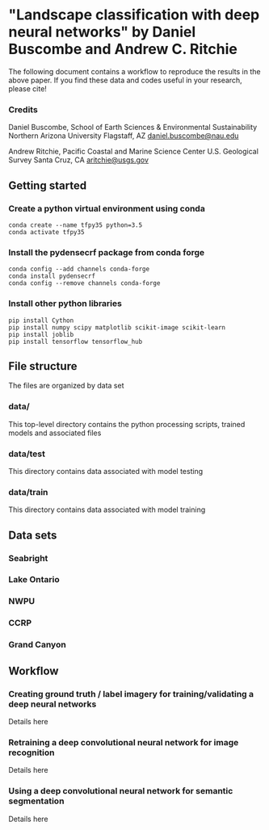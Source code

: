 # "Landscape classification with deep neural networks" by Daniel Buscombe and Andrew C. Ritchie

The following document contains a workflow to reproduce the results in the above paper. If you find these data and codes useful in your research, please cite!



### Credits

Daniel Buscombe,
School of Earth Sciences & Environmental Sustainability
Northern Arizona University
Flagstaff, AZ
daniel.buscombe@nau.edu


Andrew Ritchie,
Pacific Coastal and Marine Science Center
U.S. Geological Survey
Santa Cruz, CA
aritchie@usgs.gov


## Getting started

### Create a python virtual environment using conda

```
conda create --name tfpy35 python=3.5
conda activate tfpy35
```

### Install the pydensecrf package from conda forge

```
conda config --add channels conda-forge
conda install pydensecrf
conda config --remove channels conda-forge
```

### Install other python libraries

```
pip install Cython
pip install numpy scipy matplotlib scikit-image scikit-learn
pip install joblib
pip install tensorflow tensorflow_hub
```


## File structure

The files are organized by data set

### data/
This top-level directory contains the python processing scripts, trained models and associated files


### data/test
This directory contains data associated with model testing


### data/train
This directory contains data associated with model training


## Data sets

### Seabright


### Lake Ontario


### NWPU


### CCRP


### Grand Canyon



## Workflow

### Creating ground truth / label imagery for training/validating a deep neural networks

Details here 

### Retraining a deep convolutional neural network for image recognition

Details here 


### Using a deep convolutional neural network for semantic segmentation

Details here 











